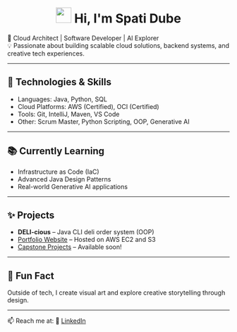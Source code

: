 <h1 align="center">
  <img src="https://media.giphy.com/media/hvRJCLFzcasrR4ia7z/giphy.gif" width="35px"> Hi, I'm Spati Dube
</h1>



🎯 Cloud Architect | Software Developer | AI Explorer  
💡 Passionate about building scalable cloud solutions, backend systems, and creative tech experiences.

---

## 🔧 Technologies & Skills
- Languages: Java, Python, SQL
- Cloud Platforms: AWS (Certified), OCI (Certified)
- Tools: Git, IntelliJ, Maven, VS Code
- Other: Scrum Master, Python Scripting, OOP, Generative AI

---

## 📚 Currently Learning
- Infrastructure as Code (IaC)
- Advanced Java Design Patterns
- Real-world Generative AI applications

---

## ✨ Projects
- **DELI-cious** – Java CLI deli order system (OOP)
- [Portfolio Website](#) – Hosted on AWS EC2 and S3
- [Capstone Projects](#) – Available soon!

---

## 🧠 Fun Fact
Outside of tech, I create visual art and explore creative storytelling through design.

---

📫 Reach me at: 
🔗 [LinkedIn](https://www.linkedin.com/in/siphathisile-dube/)

